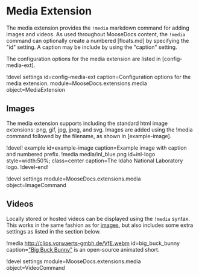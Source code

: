 # Media Extension

The media extension provides the `!media` markdown command for adding images and videos.
As used throughout MooseDocs content, the `!media` command can optionally create a numbered
[floats.md] by specifying the "id" setting. A caption may be include by using the "caption"
setting.

The configuration options for the media extension are listed in [config-media-ext].

!devel settings id=config-media-ext
                caption=Configuration options for the media extension.
                module=MooseDocs.extensions.media
                object=MediaExtension

## Images

The media extension supports including the standard html image extensions: png, gif, jpg, jpeg,
and svg. Images are added using the !media command followed by the filename, as shown in
[example-image].

!devel! example id=example-image caption=Example image with caption and numbered prefix.
!media media/inl_blue.png
       id=inl-logo
       style=width:50%;
       class=center
       caption=The Idaho National Laboratory logo.
!devel-end!

!devel settings module=MooseDocs.extensions.media object=ImageCommand


## Videos

Locally stored or hosted videos can be displayed using the `!media` syntax. This works in the same
fashion as for [images](#images), but also includes some extra settings as listed in the section
below.

!media http://clips.vorwaerts-gmbh.de/VfE.webm
       id=big_buck_bunny
       caption=["Big Buck Bunny"](https://en.wikipedia.org/wiki/Big_Buck_Bunny) is an open-source animated short.

!devel settings module=MooseDocs.extensions.media object=VideoCommand
